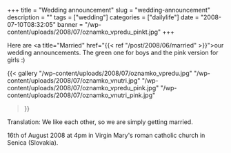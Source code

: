 +++
title = "Wedding announcement"
slug = "wedding-announcement"
description = ""
tags = ["wedding"]
categories = ["dailylife"]
date = "2008-07-10T08:32:05"
banner = "/wp-content/uploads/2008/07/oznamko_vpredu_pinkt.jpg"
+++

Here are <a title="Married" href="{{< ref "/post/2008/06/married" >}}">our
wedding</a> announcements. The green one for boys and the pink version for girls :)

{{< gallery
    "/wp-content/uploads/2008/07/oznamko_vpredu.jpg"
    "/wp-content/uploads/2008/07/oznamko_vnutri.jpg"
    "/wp-content/uploads/2008/07/oznamko_vpredu_pink.jpg"
    "/wp-content/uploads/2008/07/oznamko_vnutri_pink.jpg"
>}}

Translation: We like each other, so we are simply getting married.

16th of August 2008 at 4pm in Virgin Mary's roman catholic church in Senica (Slovakia).
